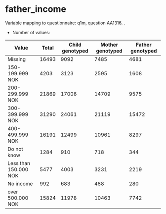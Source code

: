 # father_income
Variable mapping to questionnaire: q1m, question AA1316.
.
- Number of values:

| Value | Total | Child genotyped | Mother genotyped | Father genotyped |
| ----- | ----- | --------------- | ---------------- | ---------------- |
| Missing | 16493 | 9092 | 7485 | 4681 |
| 150-199.999 NOK | 4203 | 3123 | 2595 |1608 |
| 200-299.999 NOK | 21869 | 17006 | 14709 |9575 |
| 300-399.999 NOK | 31290 | 24061 | 21119 |15472 |
| 400-499.999 NOK | 16191 | 12499 | 10961 |8297 |
| Do not know | 1284 | 910 | 718 |344 |
| Less than 150.000 NOK | 5477 | 4003 | 3231 |2219 |
| No income | 992 | 683 | 488 |280 |
| over 500.000 NOK | 15824 | 11978 | 10463 |7742 |



